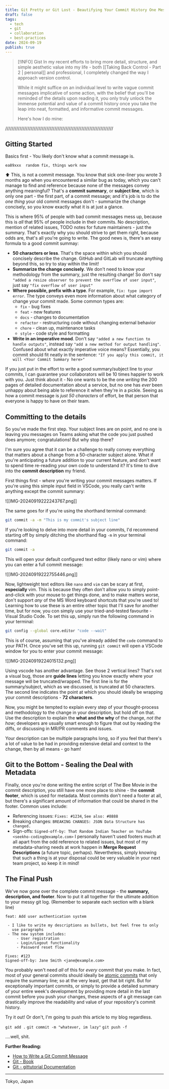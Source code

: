 ```yaml
---
title: Git Pretty or Git Lost - Beautifying Your Commit History One Message at a Time
draft: false
tags: 
  - tech
  - git
  - collaboration
  - best-practices
date: 2024-09-19
publish: true
---
```


> [!INFO] Gist
> In my recent efforts to bring more detail, structure, and simple aesthetic value into my life - both [[Taking Back Control - Part 2 | personal]] and professional, I completely changed the way I approach version control. 
> 
> While it might suffice on an individual level to write vague commit messages implicative of some action, with the belief that you'll be reminded of the details upon reading it, you only truly unlock the immense potential and value of a commit history once you take the leap into neat, formatted, and informative commit messages.
> 
> Here's how I do mine:

////////////////////////////////////////////////////////////////////

## Gitting Started
Basics first - You likely don't know what a commit message is.

```git
ea89xxx  random fix, things work now 
```
⬆ This, is not a commit message. You know that sick one-liner you wrote 3 months ago when you encountered a similar bug as today, which you can't manage to find and reference because none of the messages convey anything meaningful? That's a **commit summary**, or **subject line**, which is only one part - the first part, of a commit message; and it's job is to do the *one thing* your old commit messages don't - summarize the change concisely, so you know exactly what it is at just a glance.

This is where 95% of people with bad commit messages mess up, because this is *all* that 95% of people include in their commits. No description, mention of related issues, TODO notes for future maintainers - just the summary. That's exactly why you should strive to get them right, because odds are, that's all you're going to write. The good news is, there's an easy formula to a good commit summay:

- **50 characters or less**. That's the space within which you should concisely describe the change. GitHub and GitLab will truncate anything beyond this, so try to stay within the limit!
- **Summarize the change concisely**. We don't need to know your methodology from the summary, just the resulting change! So don't say `"added a resize observer to prevent the overflow of user input"`, just say `"fix overflow of user input"`
- **Where possible, prefix with a type**. For example, `fix: type import error`. The type conveys even more information about what category of change your commit made. Some common types are:
	- `fix` - bug fixes
	- `feat` - new features
	- `docs` - changes to documentation
	- `refactor` - restructuring code without changing external behavior
	- `chore` - clean up, maintenance tasks
	- `style` - code style and formatting
- **Write in an imperative mood**. Don't say `"added a new function to handle outputs"`, instead say `"add a new method for output handling"`. Confused about what exactly imperative voice means? Essentially, you commit should fit neatly in the sentence: `"If you apply this commit, it will <Your Commit Summary here>"`

If you just put in the effort to write a good summary/subject line to your commits, I can guarantee your collaborators will be 10 times happier to work with you. Just think about it - No one wants to be the one *writing* the 200 pages of detailed documentation about a service, but no one has *ever* been unhappy about being able to reference it when they're in a pickle. Seeing as how a commit message is *just 50 characters* of effort, be that person that everyone is happy to have on their team.

## Committing to the details
So you've made the first step. Your subject lines are on point, and no one is leaving you messages on Teams asking what the code you just pushed does anymore; congratulations! But why stop there?

I'm sure you agree that it can be a challenge to really convey everything that matters about a change from a 50-character subject alone. What if you're anticipating a future addition to your current feature, and don't want to spend time re-reading your own code to understand it? It's time to dive into the **commit description** my friend.

First things first - *where* you're writing your commit messages matters. If you're using this simple input field in VSCode, you really can't write anything except the commit summary: 

![[IMG-20240919222243767.png]]

The same goes for if you're using the shorthand terminal command:
```bash
git commit -a -m "This is my commit's subject line"
```

If you're looking to delve into more detail in your commits, I'd recommend starting off by simply ditching the shorthand flag `-m` in your terminal command:
```bash
git commit -a
```
This will open your default configured text editor (likely nano or vim) where you can enter a full commit message:

![[IMG-20240919222755446.png]]

Now, lightweight text editors like `nano` and `vim` can be scary at first, **especially** vim. This is because they often don't allow you to simply point-and-click with your mouse to get things done, and to make matters worse, don't support *any* of the MS Word keyboard shortcuts that you're used to! Learning how to use these is an entire other topic that I'll save for another time, but for now, you con simply use your tried-and-tested favourite - Visual Studio Code. To set this up, simply run the following command in your terminal:

```bash
git config --global core.editor "code --wait"
```

This is of course, assuming that you've already added the `code` command to your PATH. Once you've set this up, running `git commit` will open a VSCode window for you to enter your commit message:

![[IMG-20240919224015132.png]]

Using vscode has another advantage. See those 2 vertical lines? That's not a visual bug, those are **guide lines** letting you know exactly where your message will be truncated/wrapped. The first line is for the summary/subject, which as we discussed, is truncated at 50 characters. The second line indicates the point at which you should ideally be wrapping your commit descriptions - **72 characters**. 

Now, you might be tempted to explain every step of your thought-process and methodology to the change in your description, but hold off on that. Use the description to explain the **what and the why** of the change, *not the how*; developers are usually smart enough to figure that out by reading the diffs, or discussing in MR/PR comments and issues.

Your description can be multiple paragraphs long, so if you feel that there's a lot of value to be had in providing extensive detail and context to the change, then by all means - go ham!

## Git to the Bottom - Sealing the Deal with Metadata
Finally, once you're done writing the entire script of The Bee Movie in the commit description, you still have one more place to shine - the **commit footer**, which is used for metadata. Most commits don't need a footer at all, but there's a significant amount of information that could be shared in the footer. Common uses include:
- Referencing issues: `Fixes: #1234`, `See also: #8888`
- Breaking changes: `BREAKING CHANGES: JSON Data Structure has changed.`
- Sign-offs: `Signed-off-by: That Random Indian Teacher on YouTube <seekho-coding@example.com>`
I personally haven't used footers much at all apart from the odd reference to related issues, but most of my metadata-sharing needs at work happen in **Merge Request Descriptions** (a future topic, perhaps). Nevertheless, simply knowing that such a thing is at your disposal could be very valuable in your next team project, so keep it in mind!

## The Final Push
We've now gone over the complete commit message - the **summary, description, and footer**. Now to put it all together for the ultimate addition to your messy git log. (Remember to separate each section with a blank line)

```
feat: Add user authentication system

 - I like to write my descriptions as bullets, but feel free to only
   use paragraphs
 - The new system includes:
	 - User registration
	 - Login/Logout functionality
	 - Password reset flow

Fixes: #123
Signed-off-by: Jane Smith <jane@example.com>
```

You probably won't need *all* of this for *every* commit that you make. In fact, most of your general commits should ideally be [atomic commits](https://dev.to/samuelfaure/how-atomic-git-commits-dramatically-increased-my-productivity-and-will-increase-yours-too-4a84) that only require the summary line; so at the very least, get that bit right. But for exceptionally important commits, or simply to provide a detailed summary of your entire week's development by providing more detail in the last commit before you push your changes, these aspects of a git message can drastically improve the readability and value of your repository's commit history.

Try it out! Or don't, I'm going to push this article to my blog regardless.

`git add .`
`git commit -m "whatever, im lazy"`
`git push -f`

....well, shit.

**Further Reading:**
- [How to Write a Git Commit Message](https://cbea.ms/git-commit/)
- [Git - Book](https://git-scm.com/book/en/v2)
- [Git - gittutorial Documentation](https://git-scm.com/docs/gittutorial)

---
Tokyo, Japan





